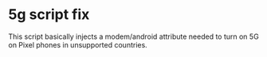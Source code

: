 # 5g script fix

This script basically injects a modem/android attribute needed to turn on 5G on Pixel phones in unsupported countries.



